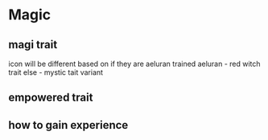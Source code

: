 # Magic

## magi trait
icon will be different based on if they are aeluran trained
aeluran - red witch trait
else - mystic tait variant

## empowered trait

## how to gain experience

